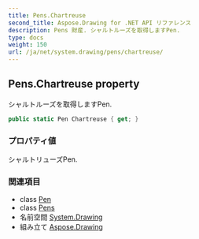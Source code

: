 ```yaml
---
title: Pens.Chartreuse
second_title: Aspose.Drawing for .NET API リファレンス
description: Pens 財産. シャルトルーズを取得しますPen.
type: docs
weight: 150
url: /ja/net/system.drawing/pens/chartreuse/
---
```

## Pens.Chartreuse property

シャルトルーズを取得しますPen.

```csharp
public static Pen Chartreuse { get; }
```

### プロパティ値

シャルトリューズPen.

### 関連項目

* class [Pen](../../pen/)
* class [Pens](../)
* 名前空間 [System.Drawing](../../pens/)
* 組み立て [Aspose.Drawing](../../../)


